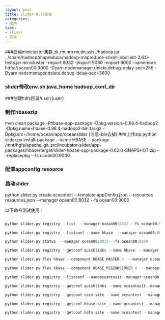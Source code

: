 ```yaml
---
layout: post
title: slider-0.70安装
categories:
- 使用
tags:
- slider
- 安装
---
```


###启动minicluster集群,zk,rm,nm nn,dn,ssh
./hadoop jar ../share/hadoop/mapreduce/hadoop-mapreduce-client-jobclient-2.6.0-tests.jar minicluster  -rmport 8032 -jhsport 9080 -nnport 9000 -namenode hdfs://ocean00:9000 -Dyarn.nodemanager.delete.debug-delay-sec=256 -Dyarn.nodemanager.delete.debug-delay-sec=3600
### slider修改env.sh java_home hadoop_conf_dir
###创建hdfs目录/user/{user}
### 制作hbasezip
mvn clean package -Phbase-app-package -Dpkg.version=0.98.4-hadoop2 -Dpkg.name=hbase-0.98.4-hadoop2-bin.tar.gz -Dpkg.src=/home/ocean/app/oceanslider
(注意-bin去掉)
###上传zip
python slider.py install-package --name HBASE --package /mnt/hgfs/apache_git_src/incubator-slider/app-packages/hbase/target/slider-hbase-app-package-0.62.0-SNAPSHOT.zip --replacepkg --fs ocean00:9000
### 配置appconfig resource 
### 启动slider

python slider.py create oceantest --template appConfig.json --resources resources.json --manager ocean00:8032 --fs ocean00:9000


以下命令测试使用：


```python slider.py stop oceantest --manager ocean00:8032 --fs ocean00:9000

python slider.py registry --list  --manager ocean00:8032 --fs ocean00:9000

python slider.py registry --listconf --name hbase  --manager ocean00:8032 --fs ocean00:9000

python slider.py status  --manager ocean00:8032 --fs ocean00:9000

python slider.py registry --getconf quicklinks --name hbase  --manager ocean00:8032 --fs ocean00:9000

python slider.py flex hbase --component HBASE_MASTER 2  --manager ocean00:8032 --fs ocean00:9000

python slider.py flex hbase --component HBASE_REGIONSERVER 8  --manager ocean00:8032 --fs ocean00:9000

python slider.py registry --listconf --nameoceantes1t--manager ocean00:8032 --fs ocean00:9000

python slider.py registry --getconf quicklinks --name oceantes1t--manager ocean00:8032 --fs ocean00:9000

python slider.py registry --getconf core-site --name oceantest --manager ocean00:8032 --fs ocean00:9000 --out core-site.xml

python slider.py registry --getconf hbase-site --name oceantest --manager ocean00:8032 --fs ocean00:9000 -out hbase-site.xml

python slider.py registry --getconf hdfs-site --name oceantest --manager ocean00:8032 --fs ocean00:9000 --out hdfs-site.xml```